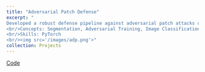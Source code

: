 ```yaml
---
title: "Adversarial Patch Defense"
excerpt: "
Developed a robust defense pipeline against adversarial patch attacks on ImageNet by generating targeted patches and building a patch detection and segmentation model. Enhanced model resilience by covering adversarial regions prior to classification, resulting in an 83.7% improvement in Top-1 accuracy and a 12.5% gain in Top-5 accuracy on adversarial test sets.
<br/>Concepts: Segmentation, Adversarial Training, Image Classification, CNN 
<br/>Skills: PyTorch 
<br/><img src='/images/adp.png'>"
collection: Projects
---
```

[Code](https://github.com/SuhaasKiran/adversarial_patch_defense)
